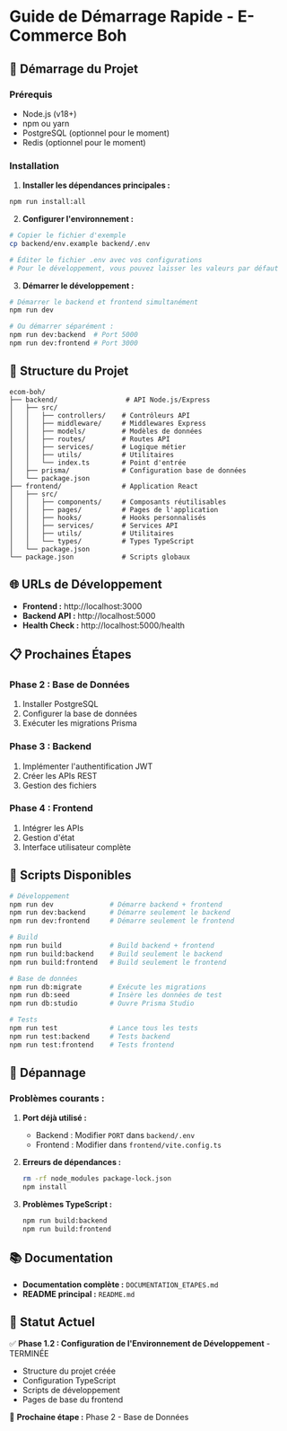 # Guide de Démarrage Rapide - E-Commerce Boh

## 🚀 Démarrage du Projet

### Prérequis
- Node.js (v18+)
- npm ou yarn
- PostgreSQL (optionnel pour le moment)
- Redis (optionnel pour le moment)

### Installation

1. **Installer les dépendances principales :**
```bash
npm run install:all
```

2. **Configurer l'environnement :**
```bash
# Copier le fichier d'exemple
cp backend/env.example backend/.env

# Éditer le fichier .env avec vos configurations
# Pour le développement, vous pouvez laisser les valeurs par défaut
```

3. **Démarrer le développement :**
```bash
# Démarrer le backend et frontend simultanément
npm run dev

# Ou démarrer séparément :
npm run dev:backend  # Port 5000
npm run dev:frontend # Port 3000
```

## 📁 Structure du Projet

```
ecom-boh/
├── backend/                 # API Node.js/Express
│   ├── src/
│   │   ├── controllers/    # Contrôleurs API
│   │   ├── middleware/     # Middlewares Express
│   │   ├── models/         # Modèles de données
│   │   ├── routes/         # Routes API
│   │   ├── services/       # Logique métier
│   │   ├── utils/          # Utilitaires
│   │   └── index.ts        # Point d'entrée
│   ├── prisma/             # Configuration base de données
│   └── package.json
├── frontend/               # Application React
│   ├── src/
│   │   ├── components/     # Composants réutilisables
│   │   ├── pages/          # Pages de l'application
│   │   ├── hooks/          # Hooks personnalisés
│   │   ├── services/       # Services API
│   │   ├── utils/          # Utilitaires
│   │   └── types/          # Types TypeScript
│   └── package.json
└── package.json            # Scripts globaux
```

## 🌐 URLs de Développement

- **Frontend :** http://localhost:3000
- **Backend API :** http://localhost:5000
- **Health Check :** http://localhost:5000/health

## 📋 Prochaines Étapes

### Phase 2 : Base de Données
1. Installer PostgreSQL
2. Configurer la base de données
3. Exécuter les migrations Prisma

### Phase 3 : Backend
1. Implémenter l'authentification JWT
2. Créer les APIs REST
3. Gestion des fichiers

### Phase 4 : Frontend
1. Intégrer les APIs
2. Gestion d'état
3. Interface utilisateur complète

## 🔧 Scripts Disponibles

```bash
# Développement
npm run dev              # Démarre backend + frontend
npm run dev:backend      # Démarre seulement le backend
npm run dev:frontend     # Démarre seulement le frontend

# Build
npm run build            # Build backend + frontend
npm run build:backend    # Build seulement le backend
npm run build:frontend   # Build seulement le frontend

# Base de données
npm run db:migrate       # Exécute les migrations
npm run db:seed          # Insère les données de test
npm run db:studio        # Ouvre Prisma Studio

# Tests
npm run test             # Lance tous les tests
npm run test:backend     # Tests backend
npm run test:frontend    # Tests frontend
```

## 🐛 Dépannage

### Problèmes courants :

1. **Port déjà utilisé :**
   - Backend : Modifier `PORT` dans `backend/.env`
   - Frontend : Modifier dans `frontend/vite.config.ts`

2. **Erreurs de dépendances :**
   ```bash
   rm -rf node_modules package-lock.json
   npm install
   ```

3. **Problèmes TypeScript :**
   ```bash
   npm run build:backend
   npm run build:frontend
   ```

## 📚 Documentation

- **Documentation complète :** `DOCUMENTATION_ETAPES.md`
- **README principal :** `README.md`

## 🎯 Statut Actuel

✅ **Phase 1.2 : Configuration de l'Environnement de Développement** - TERMINÉE
- Structure du projet créée
- Configuration TypeScript
- Scripts de développement
- Pages de base du frontend

🔄 **Prochaine étape :** Phase 2 - Base de Données 